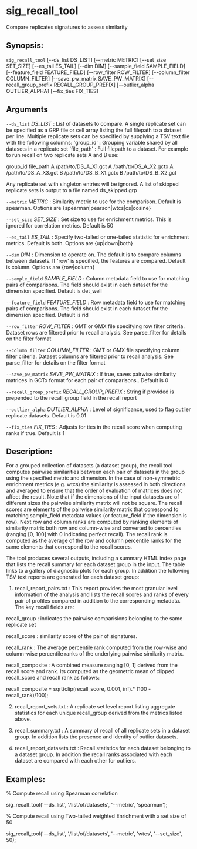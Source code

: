 # sig_recall_tool
Compare replicates signatures to assess similarity

## Synopsis:
`sig_recall_tool` [--ds_list DS_LIST] [--metric 
METRIC] [--set_size SET_SIZE] [--es_tail ES_TAIL] [--dim DIM] [--sample_field 
SAMPLE_FIELD] [--feature_field FEATURE_FIELD] [--row_filter ROW_FILTER] [--column_filter 
COLUMN_FILTER] [--save_pw_matrix SAVE_PW_MATRIX] [--recall_group_prefix 
RECALL_GROUP_PREFIX] [--outlier_alpha OUTLIER_ALPHA] [--fix_ties FIX_TIES]

## Arguments

`--ds_list` *DS_LIST*
: List of datasets to compare.
A single replicate set can be specified as a GRP file or cell array listing the 
full filepath to a dataset per line.
Multiple replicate sets can be specified by supplying a TSV text file with the 
following columns:
'group_id' : Grouping variable shared by all datasets in a replicate set 
'file_path' : Full filepath to a dataset.
For example to run recall on two replicate sets A and B use:

group_id    file_path
A   /path/to/DS_A_X1.gct
A   /path/to/DS_A_X2.gctx
A   /path/to/DS_A_X3.gct
B   /path/to/DS_B_X1.gctx
B   /path/to/DS_B_X2.gct

Any replicate set with singleton entries will be ignored. A list of skipped 
replicate sets is output to a file named ds_skipped.grp 

`--metric` *METRIC*
: Similarity metric to use for the comparison. Default is spearman. Options are 
{spearman|pearson|wtcs|cs|cosine}

`--set_size` *SET_SIZE*
: Set size to use for enrichment metrics. This is ignored for correlation 
metrics. Default is 50

`--es_tail` *ES_TAIL*
: Specify two-tailed or one-tailed statistic for enrichment metrics. Default is 
both. Options are {up|down|both}

`--dim` *DIM*
: Dimension to operate on. The default is to compare columns between datasets. If 
'row' is specified, the features are compared. Default is column. Options are 
{row|column}

`--sample_field` *SAMPLE_FIELD*
: Column metadata field to use for matching pairs of comparisons. The field 
should exist in each dataset for the dimension specified. Default is det_well

`--feature_field` *FEATURE_FIELD*
: Row metadata field to use for matching pairs of comparisons. The field should 
exist in each dataset for the dimension specified. Default is rid

`--row_filter` *ROW_FILTER*
: GMT or GMX file specifying row filter criteria. Dataset rows are filtered prior 
to recall analysis. See parse_filter for details on the filter format

`--column_filter` *COLUMN_FILTER*
: GMT or GMX file specifying column filter criteria. Dataset columns are filtered 
prior to recall analysis. See parse_filter for details on the filter format

`--save_pw_matrix` *SAVE_PW_MATRIX*
: If true, saves pairwise similarity matrices in GCTx format for each pair of 
comparisons.. Default is 0

`--recall_group_prefix` *RECALL_GROUP_PREFIX*
: String if provided is prepended to the recall_group field in the recall report

`--outlier_alpha` *OUTLIER_ALPHA*
: Level of significance, used to flag outlier replicate datasets. Default is 0.01

`--fix_ties` *FIX_TIES*
: Adjusts for ties in the recall score when computing ranks if true. Default is 1

## Description:
For a grouped collection of datasets (a dataset group), the recall tool 
computes pairwise similarities between each pair of datasets in the group using 
the specified metric and dimension. In the case of non-symmetric enrichment 
metrics (e.g. wtcs) the similarity is assessed in both directions and averaged 
to ensure that the order of evaluation of matrices does not affect the result. 
Note that if the dimensions of the input datasets are of different sizes the 
pairwise similarity matrix will not be square. The recall scores are elements 
of the pairwise similarity matrix that correspond to matching sample_field 
metadata values (or feature_field if the dimension is row). Next row and column 
ranks are computed by ranking elements of similarity matrix both row and 
column-wise and converted to percentiles (ranging [0, 100] with 0 indicating 
perfect recall). The recall rank is computed as the average of the row and 
column percentile ranks for the same elements that correspond to the recall 
scores.
 
The tool produces several outputs, including a summary HTML index page that 
lists the recall summary for each dataset group in the input. The table links 
to a gallery of diagnostic plots for each group. In addition the following TSV 
text reports are generated for each dataset group:
 
1. recall_report_pairs.txt : This report provides the most granular level 
information of the analysis and lists the recall scores and ranks of every pair 
of profiles compared in addition to the corresponding metadata. The key recall 
fields are:
 
recall_group : indicates the pairwise comparisions belonging to the same 
replicate set
 
recall_score : similarity score of the pair of signatures.
 
recall_rank : The average percentile rank computed from the row-wise and 
column-wise percentile ranks of the underlying pairwise similarity matrix.
 
recall_composite : A combined measure ranging [0, 1] derived from the recall 
score and rank. Its computed as the geometric mean of clipped recall_score and 
recall rank as follows:
 
recall_composite = sqrt(clip(recall_score, 0.001, inf).* (100 - 
recall_rank)/100);
 
2. recall_report_sets.txt : A replicate set level report listing aggregate 
statistics for each unique recall_group derived from the metrics listed above.
 
3. recall_summary.txt : A summary of recall of all replicate sets in a dataset 
group. In addition lists the presence and identity of outlier datasets.
 
4. recall_report_datasets.txt : Recall statistics for each dataset belonging to 
a dataset group. In addition the recall ranks associated with each dataset are 
compared with each other for outliers.
 
## Examples:
 
% Compute recall using Spearman correlation
 
sig_recall_tool('--ds_list', '/list/of/datasets', '--metric', 'spearman');
 
% Compute recall using Two-tailed weighted Enrichment with a set size of 50
 
sig_recall_tool('--ds_list', '/list/of/datasets', '--metric', 'wtcs', 
'--set_size', 50);
 
 

